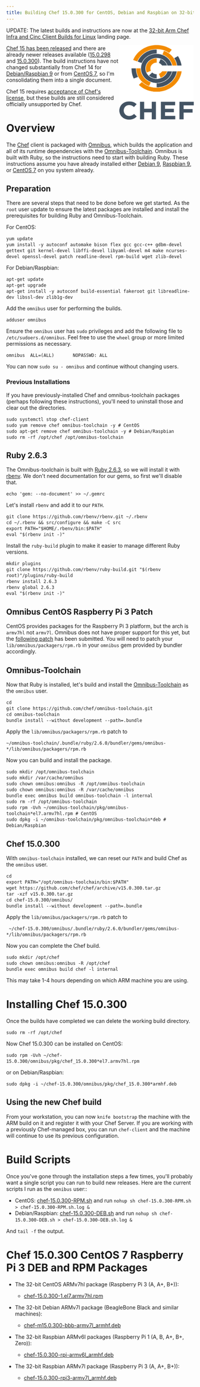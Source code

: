 ```yaml
---
title: Building Chef 15.0.300 for CentOS, Debian and Raspbian on 32-bit ARM
---
```


UPDATE: The latest builds and instructions are now at the [32-bit Arm Chef Infra and Cinc Client Builds for Linux](/arm/) landing page.

<a href="https://github.com/chef/chef"><img src="/assets/chef-logo.png" alt="Chef" width="200" height="200" align="right" /></a>

[Chef 15 has been released](https://discourse.chef.io/t/chef-infra-client-15-0-293-released/15110) and there are already newer releases available ([15.0.298](https://discourse.chef.io/t/chef-infra-client-15-0-298-released/15132) and [15.0.300](https://discourse.chef.io/t/chef-infra-client-15-0-300-released/15145)). The build instructions have not changed substantially from Chef 14 for [Debian/Raspbian 9](/2019/04/30/chef-14-on-arm) or from [CentOS 7](/2019/05/14/chef-14-on-arm-on-centos), so I'm consolidating them into a single document.

Chef 15 requires [acceptance of Chef's license](https://docs.chef.io/chef_license_accept.html), but these builds are still considered officially unsupported by Chef.

# Overview

The [Chef](https://github.com/chef/chef) client is packaged with [Omnibus](https://github.com/chef/omnibus), which builds the application and all of its runtime dependencies with the [Omnibus-Toolchain](https://github.com/chef/omnibus-toolchain). Omnibus is built with Ruby, so the instructions need to start with building Ruby. These instructions assume you have already installed either [Debian 9](/2019/01/29/installing-debian-9-7-on-a-beaglebone-black), [Raspbian 9](/2019/01/30/installing-raspbian-9-6-on-a-raspberry-pi-zero), or [CentOS 7](/2019/05/07/installing-centos-7-6-on-a-raspberry-pi-three) on you system already.

## Preparation

There are several steps that need to be done before we get started. As the `root` user update to ensure the latest packages are installed and install the prerequisites for building Ruby and Omnibus-Toolchain.

For CentOS:

    yum update
    yum install -y autoconf automake bison flex gcc gcc-c++ gdbm-devel gettext git kernel-devel libffi-devel libyaml-devel m4 make ncurses-devel openssl-devel patch readline-devel rpm-build wget zlib-devel

For Debian/Raspbian:

    apt-get update
    apt-get upgrade
    apt-get install -y autoconf build-essential fakeroot git libreadline-dev libssl-dev zlib1g-dev

Add the `omnibus` user for performing the builds.

    adduser omnibus

Ensure the `omnibus` user has `sudo` privileges and add the following file to `/etc/sudoers.d/omnibus`. Feel free to use the `wheel` group or more limited permissions as necessary.

    omnibus  ALL=(ALL)       NOPASSWD: ALL

You can now `sudo su - omnibus` and continue without changing users.

### Previous Installations

If you have previously-installed Chef and omnibus-toolchain packages (perhaps following these instructions), you'll need to uninstall those and clear out the directories.

    sudo systemctl stop chef-client
    sudo yum remove chef omnibus-toolchain -y # CentOS
    sudo apt-get remove chef omnibus-toolchain -y # Debian/Raspbian
    sudo rm -rf /opt/chef /opt/omnibus-toolchain

## Ruby 2.6.3

The Omnibus-toolchain is built with <a href="https://www.ruby-lang.org/en/downloads/">Ruby 2.6.3</a>, so we will install it with [rbenv](https://github.com/rbenv). We don't need documentation for our gems, so first we'll disable that.

    echo 'gem: --no-document' >> ~/.gemrc

Let's install `rbenv` and add it to our `PATH`.

    git clone https://github.com/rbenv/rbenv.git ~/.rbenv
    cd ~/.rbenv && src/configure && make -C src
    export PATH="$HOME/.rbenv/bin:$PATH"
    eval "$(rbenv init -)"

Install the `ruby-build` plugin to make it easier to manage different Ruby versions.

    mkdir plugins
    git clone https://github.com/rbenv/ruby-build.git "$(rbenv root)"/plugins/ruby-build
    rbenv install 2.6.3
    rbenv global 2.6.3
    eval "$(rbenv init -)"

## Omnibus CentOS Raspberry Pi 3 Patch

CentOS provides packages for the Raspberry Pi 3 platform, but the arch is `armv7hl` not `armv7l`. Omnibus does not have proper support for this yet, but the [following patch](https://github.com/chef/omnibus/pull/889) has been submitted. You will need to patch your `lib/omnibus/packagers/rpm.rb` in your `omnibus` gem provided by bundler accordingly.

## Omnibus-Toolchain

Now that Ruby is installed, let's build and install the [Omnibus-Toolchain](https://github.com/chef/omnibus-toolchain) as the `omnibus` user.

    cd
    git clone https://github.com/chef/omnibus-toolchain.git
    cd omnibus-toolchain
    bundle install --without development --path=.bundle

Apply the `lib/omnibus/packagers/rpm.rb` patch to

    ~/omnibus-toolchain/.bundle/ruby/2.6.0/bundler/gems/omnibus-*/lib/omnibus/packagers/rpm.rb

Now you can build and install the package.

    sudo mkdir /opt/omnibus-toolchain
    sudo mkdir /var/cache/omnibus
    sudo chown omnibus:omnibus -R /opt/omnibus-toolchain
    sudo chown omnibus:omnibus -R /var/cache/omnibus
    bundle exec omnibus build omnibus-toolchain -l internal
    sudo rm -rf /opt/omnibus-toolchain
    sudo rpm -Uvh ~/omnibus-toolchain/pkg/omnibus-toolchain*el7.armv7hl.rpm # CentOS
    sudo dpkg -i ~/omnibus-toolchain/pkg/omnibus-toolchain*deb # Debian/Raspbian

## Chef 15.0.300

With `omnibus-toolchain` installed, we can reset our `PATH` and build Chef as the `omnibus` user.

    cd
    export PATH="/opt/omnibus-toolchain/bin:$PATH"
    wget https://github.com/chef/chef/archive/v15.0.300.tar.gz
    tar -xzf v15.0.300.tar.gz
    cd chef-15.0.300/omnibus/
    bundle install --without development --path=.bundle

Apply the `lib/omnibus/packagers/rpm.rb` patch to

     ~/chef-15.0.300/omnibus/.bundle/ruby/2.6.0/bundler/gems/omnibus-*/lib/omnibus/packagers/rpm.rb

Now you can complete the Chef build.

    sudo mkdir /opt/chef
    sudo chown omnibus:omnibus -R /opt/chef
    bundle exec omnibus build chef -l internal

This may take 1-4 hours depending on which ARM machine you are using.

# Installing Chef 15.0.300

Once the builds have completed we can delete the working build directory.

    sudo rm -rf /opt/chef

Now Chef 15.0.300 can be installed on CentOS:

    sudo rpm -Uvh ~/chef-15.0.300/omnibus/pkg/chef_15.0.300*el7.armv7hl.rpm

or on Debian/Raspbian:

    sudo dpkg -i ~/chef-15.0.300/omnibus/pkg/chef_15.0.300*armhf.deb

## Using the new Chef build

From your workstation, you can now `knife bootstrap` the machine with the ARM build on it and register it with your Chef Server. If you are working with a previously Chef-managed box, you can run `chef-client` and the machine will continue to use its previous configuration.

# Build Scripts

Once you've gone through the installation steps a few times, you'll probably want a single script you can run to build new releases. Here are the current scripts I run as the `omnibus` user::

- CentOS: [chef-15.0.300-RPM.sh](/assets/chef-15.0.300-RPM.sh) and run  `nohup sh chef-15.0.300-RPM.sh > chef-15.0.300-RPM.sh.log &`
- Debian/Raspbian: [chef-15.0.300-DEB.sh](/assets/chef-15.0.300-DEB.sh) and run `nohup sh chef-15.0.300-DEB.sh > chef-15.0.300-DEB.sh.log &`

And `tail -f` the output.

# Chef 15.0.300 CentOS 7 Raspberry Pi 3 DEB and RPM Packages

- The 32-bit CentOS ARMv7hl package (Raspberry Pi 3 (A, A+, B+)):
  - [chef-15.0.300-1.el7.armv7hl.rpm](https://www.dropbox.com/s/5ps0f2uni7ifb7w/chef-15.0.300-1.el7.armv7hl.rpm?raw=1)

- The 32-bit Debian ARMv7l package (BeagleBone Black and similar machines):
  - [chef-m15.0.300-bbb-armv7l_armhf.deb](https://www.dropbox.com/s/zqlao6w0qr4b0cz/chef-15.0.300-bbb-armv7l_armhf.deb?raw=1)

- The 32-bit Raspbian ARMv6l packages (Raspberry Pi 1 (A, B, A+, B+, Zero)):
  - [chef-15.0.300-rpi-armv6l_armhf.deb](https://www.dropbox.com/s/7unouanbm6uo6ge/chef-15.0.300-rpi-armv6l_armhf.deb?raw=1)

- The 32-bit Raspbian ARMv7l package (Raspberry Pi 3 (A, A+, B+)):
  - [chef-15.0.300-rpi3-armv7l_armhf.deb](https://www.dropbox.com/s/rjtr2guibg5xv16/chef-15.0.300-rpi3-armv7l_armhf.deb?raw=1)
